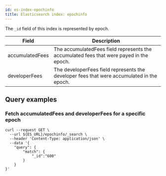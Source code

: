 ```yaml
---
id: es-index-epochinfo
title: Elasticsearch index: epochinfo
---
```


The `_id` field of this index is represented by epoch.


| Field            | Description                                                                                |
|------------------|--------------------------------------------------------------------------------------------|
| accumulatedFees  | The accumulatedFees field represents the accumulated fees that were payed in the epoch.    |
| developerFees    | The developerFees field represents the developer fees that were accumulated in the epoch.  |

## Query examples

### Fetch accumulatedFees and developerFees for a specific epoch

```
curl --request GET \
  --url ${ES_URL}/epochinfo/_search \
  --header 'Content-Type: application/json' \
  --data '{
	"query": {
		"match": {
			"_id":"600"
		}
	}
}'
```
